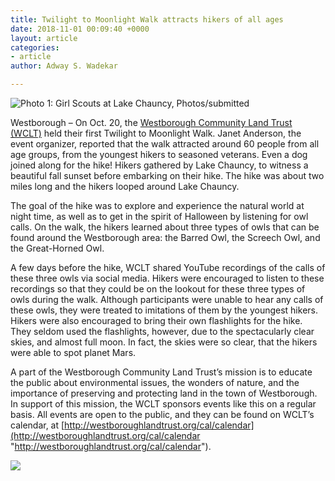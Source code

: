```yaml
---
title: Twilight to Moonlight Walk attracts hikers of all ages
date: 2018-11-01 00:09:40 +0000
layout: article
categories:
- article
author: Adway S. Wadekar

---
```

![](https://www.communityadvocate.com/wp-content/uploads/W-WCLT-Twilight-to-Moonlight-Walk-1.jpg "Photo 1: Girl Scouts at Lake Chauncy, Photos/submitted")

Westborough – On Oct. 20, the [Westborough Community Land Trust (WCLT)](http://westboroughlandtrust.org/) held their first Twilight to Moonlight Walk. Janet Anderson, the event organizer, reported that the walk attracted around 60 people from all age groups, from the youngest hikers to seasoned veterans. Even a dog joined along for the hike! Hikers gathered by Lake Chauncy, to witness a beautiful fall sunset before embarking on their hike. The hike was about two miles long and the hikers looped around Lake Chauncy.

The goal of the hike was to explore and experience the natural world at night time, as well as to get in the spirit of Halloween by listening for owl calls. On the walk, the hikers learned about three types of owls that can be found around the Westborough area: the Barred Owl, the Screech Owl, and the Great-Horned Owl.

A few days before the hike, WCLT shared YouTube recordings of the calls of these three owls via social media. Hikers were encouraged to listen to these recordings so that they could be on the lookout for these three types of owls during the walk. Although participants were unable to hear any calls of these owls, they were treated to imitations of them by the youngest hikers. Hikers were also encouraged to bring their own flashlights for the hike. They seldom used the flashlights, however, due to the spectacularly clear skies, and almost full moon. In fact, the skies were so clear, that the hikers were able to spot planet Mars.

A part of the Westborough Community Land Trust’s mission is to educate the public about environmental issues, the wonders of nature, and the importance of preserving and protecting land in the town of Westborough. In support of this mission, the WCLT sponsors events like this on a regular basis. All events are open to the public, and they can be found on WCLT’s calendar, at [http://westboroughlandtrust.org/cal/calendar](http://westboroughlandtrust.org/cal/calendar "http://westboroughlandtrust.org/cal/calendar").

![](https://www.communityadvocate.com/wp-content/uploads/W-WCLT-Twilight-to-Moonlight-Walk-2-337x600.jpg)